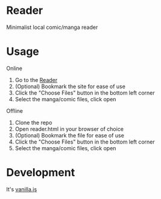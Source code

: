 # Reader
Minimalist local comic/manga reader

# Usage
Online
1. Go to the [Reader](https://bakuzan.github.io/reader/)
2. (Optional) Bookmark the site for ease of use
3. Click the "Choose Files" button in the bottom left corner
4. Select the manga/comic files, click open

Offline
1. Clone the repo
2. Open reader.html in your browser of choice
3. (Optional) Bookmark the file for ease of use
4. Click the "Choose Files" button in the bottom left corner
5. Select the manga/comic files, click open

# Development
It's [vanilla.js](http://vanilla-js.com/)
